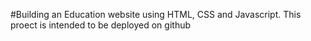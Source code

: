 #Building an Education website using HTML, CSS and Javascript. This proect is intended to be deployed on github
